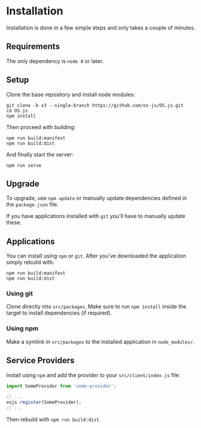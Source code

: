 # Installation

Installation is done in a few simple steps and only takes a couple of minutes.

## Requirements

The only dependency is `node 8` or later.

## Setup

Clone the base repository and install node modules:

```
git clone -b v3 --single-branch https://github.com/os-js/OS.js.git
cd OS.js
npm install
```

Then proceed with building:

```
npm run build:manifest
npm run build:dist
```

And finally start the server:

```
npm run serve
```

## Upgrade

To upgrade, use `npm update` or manually update dependencies defined in the `package.json` file.

If you have applications installed with `git` you'll have to manually update these.

## Applications

You can install using `npm` or `git`. After you've downloaded the application simply rebuild with:

```
npm run build:manifest
npm run build:dist
```

### Using git

Clone directly into `src/packages`. Make sure to run `npm install` inside the target to install dependencies (if required).

### Using npm

Make a symlink in `src/packages` to the installed application in `node_modules/`.

## Service Providers

Install using `npm` and add the provider to your `src/client/index.js` file:

```javascript
import SomeProvider from 'some-provider';

// ...
osjs.register(SomeProvider);
// ...

```

Then rebuild with `npm run build:dist`.

